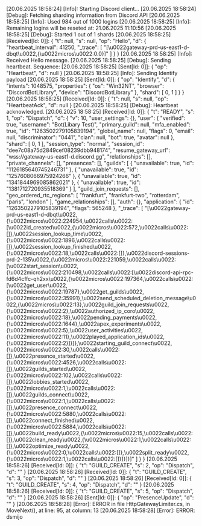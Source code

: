 [20.06.2025 18:58:24] [Info]: Starting Discord client...
[20.06.2025 18:58:24] [Debug]: Fetching sharding information from Discord API
[20.06.2025 18:58:25] [Info]: Used 984 out of 1000 logins
[20.06.2025 18:58:25] [Info]: Remaining logins will be reseted at: 21.06.2025 11:10:56
[20.06.2025 18:58:25] [Debug]: Started 1 out of 1 shards
[20.06.2025 18:58:25] [Received[Id: 0]]: {
  "t": null,
  "s": null,
  "op": "Hello",
  "d": {
    "heartbeat_interval": 41250,
    "_trace": [
      "[\u0022gateway-prd-us-east1-d-dbqt\u0022,{\u0022micros\u0022:0.0}]"
    ]
  }
}
[20.06.2025 18:58:25] [Info]: Received Hello message.
[20.06.2025 18:58:25] [Debug]: Sending heartbeat. Sequence: 
[20.06.2025 18:58:25] [Sent[Id: 0]]: {
  "op": "Heartbeat",
  "d": null
}
[20.06.2025 18:58:25] [Info]: Sending Identify payload
[20.06.2025 18:58:25] [Sent[Id: 0]]: {
  "op": "Identify",
  "d": {
    "intents": 1048575,
    "properties": {
      "os": "Win32NT",
      "browser": "DiscordBotLibrary",
      "device": "DiscordBotLibrary"
    },
    "shard": [
      0,
      1
    ]
  }
}
[20.06.2025 18:58:25] [Received[Id: 0]]: {
  "t": null,
  "s": null,
  "op": "HeartbeatAck",
  "d": null
}
[20.06.2025 18:58:25] [Debug]: Heartbeat acknowledged.
[20.06.2025 18:58:25] [Received[Id: 0]]: {
  "t": "READY",
  "s": 1,
  "op": "Dispatch",
  "d": {
    "v": 10,
    "user_settings": {},
    "user": {
      "verified": true,
      "username": "Bot(Libary Test)",
      "primary_guild": null,
      "mfa_enabled": true,
      "id": "1263502279105839194",
      "global_name": null,
      "flags": 0,
      "email": null,
      "discriminator": "0441",
      "clan": null,
      "bot": true,
      "avatar": null
    },
    "shard": [
      0,
      1
    ],
    "session_type": "normal",
    "session_id": "dee7c08a75d2849cef08239dbb948174",
    "resume_gateway_url": "wss://gateway-us-east1-d.discord.gg",
    "relationships": [],
    "private_channels": [],
    "presences": [],
    "guilds": [
      {
        "unavailable": true,
        "id": "1126185640745246731"
      },
      {
        "unavailable": true,
        "id": "1257608066975924266"
      },
      {
        "unavailable": true,
        "id": "1341844969085862021"
      },
      {
        "unavailable": true,
        "id": "1381712720935518369"
      }
    ],
    "guild_join_requests": [],
    "geo_ordered_rtc_regions": [
      "frankfurt",
      "frankfurt-two",
      "rotterdam",
      "paris",
      "london"
    ],
    "game_relationships": [],
    "auth": {},
    "application": {
      "id": "1263502279105839194",
      "flags": 565248
    },
    "_trace": [
      "[\u0022gateway-prd-us-east1-d-dbqt\u0022,{\u0022micros\u0022:224954,\u0022calls\u0022:[\u0022id_created\u0022,{\u0022micros\u0022:572,\u0022calls\u0022:[]},\u0022session_lookup_time\u0022,{\u0022micros\u0022:1896,\u0022calls\u0022:[]},\u0022session_lookup_finished\u0022,{\u0022micros\u0022:18,\u0022calls\u0022:[]},\u0022discord-sessions-prd-2-135\u0022,{\u0022micros\u0022:221059,\u0022calls\u0022:[\u0022start_session\u0022,{\u0022micros\u0022:210498,\u0022calls\u0022:[\u0022discord-api-rpc-fd6d4cffc-qh2xx\u0022,{\u0022micros\u0022:197364,\u0022calls\u0022:[\u0022get_user\u0022,{\u0022micros\u0022:19787},\u0022get_guilds\u0022,{\u0022micros\u0022:35991},\u0022send_scheduled_deletion_message\u0022,{\u0022micros\u0022:13},\u0022guild_join_requests\u0022,{\u0022micros\u0022:2},\u0022authorized_ip_coro\u0022,{\u0022micros\u0022:18},\u0022pending_payments\u0022,{\u0022micros\u0022:1644},\u0022apex_experiments\u0022,{\u0022micros\u0022:5},\u0022user_activities\u0022,{\u0022micros\u0022:11},\u0022played_application_ids\u0022,{\u0022micros\u0022:2}]}]},\u0022starting_guild_connect\u0022,{\u0022micros\u0022:30,\u0022calls\u0022:[]},\u0022presence_started\u0022,{\u0022micros\u0022:4526,\u0022calls\u0022:[]},\u0022guilds_started\u0022,{\u0022micros\u0022:102,\u0022calls\u0022:[]},\u0022lobbies_started\u0022,{\u0022micros\u0022:1,\u0022calls\u0022:[]},\u0022guilds_connect\u0022,{\u0022micros\u0022:1,\u0022calls\u0022:[]},\u0022presence_connect\u0022,{\u0022micros\u0022:5880,\u0022calls\u0022:[]},\u0022connect_finished\u0022,{\u0022micros\u0022:5884,\u0022calls\u0022:[]},\u0022build_ready\u0022,{\u0022micros\u0022:15,\u0022calls\u0022:[]},\u0022clean_ready\u0022,{\u0022micros\u0022:1,\u0022calls\u0022:[]},\u0022optimize_ready\u0022,{\u0022micros\u0022:0,\u0022calls\u0022:[]},\u0022split_ready\u0022,{\u0022micros\u0022:1,\u0022calls\u0022:[]}]}]}]"
    ]
  }
}
[20.06.2025 18:58:26] [Received[Id: 0]]: {
  "t": "GUILD_CREATE",
  "s": 2,
  "op": "Dispatch",
  "d": ""
}
[20.06.2025 18:58:26] [Received[Id: 0]]: {
  "t": "GUILD_CREATE",
  "s": 3,
  "op": "Dispatch",
  "d": ""
}
[20.06.2025 18:58:26] [Received[Id: 0]]: {
  "t": "GUILD_CREATE",
  "s": 4,
  "op": "Dispatch",
  "d": ""
}
[20.06.2025 18:58:26] [Received[Id: 0]]: {
  "t": "GUILD_CREATE",
  "s": 5,
  "op": "Dispatch",
  "d": ""
}
[20.06.2025 18:58:26] [Sent[Id: 0]]: {
  "op": "PresenceUpdate",
  "d": ""
}
[20.06.2025 18:58:28] [Error]: ERROR in file HttpGatewayLimiter.cs, in MoveNext(), at line: 95, at column: 13
[20.06.2025 18:58:28] [Error]: ERROR: dsmijo
